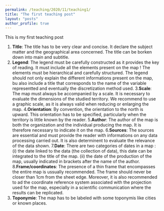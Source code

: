 ```yaml
---
permalink: /teaching/2020/11/teaching1/
title: "The first teaching post"
layout: "posts"
author_profile: true
---
```


This is my first teaching post

1. **Title**: The title has to be very clear and concise. It declare the subject matter and the geographical area concerned. 
The title can be borken down into main and subtitle. 
2. **Legend**: The legend must be carefully constructed as it provides the key of reading. It must include all the elements present on the map ! The elements must be hierarchical and carefully structured. The legend should not only explain the different informations present on the map, bu also include a title that corresponds to the name of the variable representted and eventually the discretization method used. 
3.**Scale**: The map must always be accompanied by a scale. It is necessary to evaluate the dimensions of the studied territory. We recommend to use a graphic scale, as it is always valid when reducing or enlarging the map. 
4.**Orientation**: By convention, the orientation to the north is upward. This orientation has to be specified, particularly when the territory is little known by the reader. 
5.**Author**: The author of the map is both the organization and the individual producing the map. It is therefore necessary to indicate it on the map. 
6.**Sources**: The sources are essential and must provide the reader with informations on any data processing carried out. It is also determinent to evaluate the relevance of the data shown. 
7.**Date**: There are two categories of dates in a map : (i) the date linked to the data (the collection of data), this date can be integrated to the title of the map. (ii) the date of the production of the map, usually indicated in brackets after the name of the author. 
8.**Frame/coordinates**: The presence of a thin frame that encompasses the entire map is ussually recommended. The frame should never be closer than 1cm from the sheet edge. Moreover, it is also recommended to ad the coordinate reference system associated with the projection used for the map, especially in a scientific communication where the results can be replicated. 
9. **Toponymie**: The map has to be labeled with some toponymis like cities or known places. 
